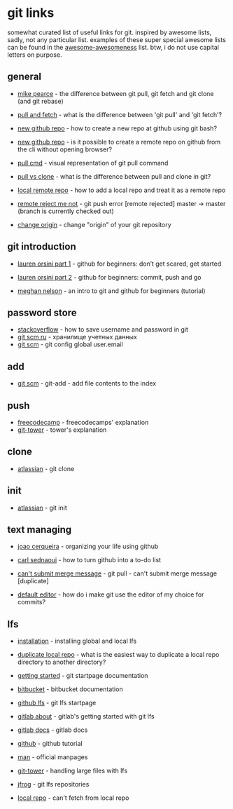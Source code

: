 # git links

somewhat curated list of useful links for git. inspired by awesome lists, sadly, not any particular list. examples of these super special awesome lists can be found in the [awesome-awesomeness](https://github.com/bayandin/awesome-awesomeness) list. btw, i do not use capital letters on purpose.

## general

* [mike pearce](https://blog.mikepearce.net/2010/05/18/the-difference-between-git-pull-git-fetch-and-git-clone-and-git-rebase/) - the difference between git pull, git fetch and git clone (and git rebase)

* [pull and fetch](https://stackoverflow.com/questions/292357/what-is-the-difference-between-git-pull-and-git-fetch) - what is the difference between 'git pull' and 'git fetch'?

* [new github repo](https://stackoverflow.com/questions/11693288/how-to-create-a-new-repo-at-github-using-git-bash) - how to create a new repo at github using git bash?

* [new github repo](https://stackoverflow.com/questions/2423777/is-it-possible-to-create-a-remote-repo-on-github-from-the-cli-without-opening-br) - is it possible to create a remote repo on github from the cli without opening browser?

* [pull cmd](https://www.atlassian.com/git/tutorials/syncing/git-pull) - visual representation of git pull command

* [pull vs clone](https://stackoverflow.com/questions/3620633/what-is-the-difference-between-pull-and-clone-in-git#3623171) - what is the difference between pull and clone in git?

* [local remote repo](https://stackoverflow.com/questions/10603671/how-to-add-a-local-repo-and-treat-it-as-a-remote-repo) - how to add a local repo and treat it as a remote repo

* [remote reject me not](https://stackoverflow.com/questions/2816369/git-push-error-remote-rejected-master-master-branch-is-currently-checked/) - git push error [remote rejected] master -> master (branch is currently checked out)

* [change origin](http://blog.aplikacja.info/blog/2010/08/10/switch-origin-of-your-git-repository/) - change "origin" of your git repository

## git introduction

* [lauren orsini part 1](https://readwrite.com/2013/09/30/understanding-github-a-journey-for-beginners-part-1/) - github for beginners: don’t get scared, get started

* [lauren orsini part 2](https://readwrite.com/2013/10/02/github-for-beginners-part-2/) - github for beginners: commit, push and go

* [meghan nelson](https://product.hubspot.com/blog/git-and-github-tutorial-for-beginners) - an intro to git and github for beginners (tutorial)

## password store

* [stackoverflow](https://stackoverflow.com/questions/35942754/how-to-save-username-and-password-in-git) - how to save username and password in git
* [git scm ru](https://git-scm.com/book/ru/v2/%D0%98%D0%BD%D1%81%D1%82%D1%80%D1%83%D0%BC%D0%B5%D0%BD%D1%82%D1%8B-Git-%D0%A5%D1%80%D0%B0%D0%BD%D0%B8%D0%BB%D0%B8%D1%89%D0%B5-%D1%83%D1%87%D0%B5%D1%82%D0%BD%D1%8B%D1%85-%D0%B4%D0%B0%D0%BD%D0%BD%D1%8B%D1%85) - хранилище учетных данных
* [git scm](https://www.git-scm.com/docs/gittutorial/1.8.2) - git config global user.email

## add

* [git scm](https://git-scm.com/docs/git-add) - git-add - add file contents to the index

## push

* [freecodecamp](https://guide.freecodecamp.org/git/git-push/) - freecodecamps' explanation
* [git-tower](https://www.git-tower.com/learn/git/commands/git-push) - tower's explanation

## clone

* [atlassian](https://www.atlassian.com/git/tutorials/setting-up-a-repository/git-clone) - git clone

## init

* [atlassian](https://www.atlassian.com/git/tutorials/setting-up-a-repository/git-init) - git init

## text managing

* [joao cerqueira](https://dev.to/und0ck3d/organizing-your-life-using-github-6an) - organizing your life using github

* [carl sednaoui](https://lifehacker.com/why-a-github-gist-is-my-favorite-to-do-list-1493063613) - how to turn github into a to-do list

* [can't submit merge message](https://stackoverflow.com/questions/14095867/git-pull-cant-submit-merge-message) - git pull - can't submit merge message [duplicate]

* [default editor](https://stackoverflow.com/questions/2596805/how-do-i-make-git-use-the-editor-of-my-choice-for-commits) - how do i make git use the editor of my choice for commits?

## lfs

* [installation](https://github.com/git-lfs/git-lfs/wiki/Installation) - installing global and local lfs

* [duplicate local repo](https://github.com/git-lfs/git-lfs/issues/1152) - what is the easiest way to duplicate a local repo directory to another directory?

* [getting started](https://github.com/git-lfs/git-lfs) - git startpage documentation

* [bitbucket](https://www.atlassian.com/git/tutorials/git-lfs) - bitbucket documentation

* [github lfs](https://git-lfs.github.com/) - git lfs startpage

* [gitlab about](https://about.gitlab.com/2017/01/30/getting-started-with-git-lfs-tutorial/) - gitlab's getting started with git lfs

* [gitlab docs](https://docs.gitlab.com/ee/workflow/lfs/manage_large_binaries_with_git_lfs.html) - gitlab docs

* [github](https://github.com/git-lfs/git-lfs/wiki/Tutorial) - github tutorial

* [man](https://github.com/git-lfs/git-lfs/tree/master/docs) - official manpages

* [git-tower](https://www.git-tower.com/learn/git/ebook/en/desktop-gui/advanced-topics/git-lfs) - handling large files with lfs

* [jfrog](https://www.jfrog.com/confluence/display/RTF/Git+LFS+Repositories) - git lfs repositories

* [local repo](https://github.com/git-lfs/git-lfs/issues/1207) - can't fetch from local repo
